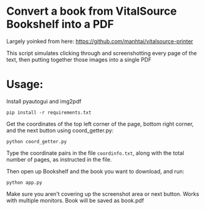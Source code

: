 # Convert a book from VitalSource Bookshelf into a PDF
Largely yoinked from here: https://github.com/manhtai/vitalsource-printer

This script simulates clicking through and screenshotting every page of the text, then putting together those images into a single PDF

# Usage:
Install pyautogui and img2pdf

`pip install -r requirements.txt`

Get the coordinates of the top left corner of the page, bottom right corner, and the next button using coord_getter.py:

`python coord_getter.py`

Type the coordinate pairs in the file `coordinfo.txt`, along with the total number of pages, as instructed in the file.

Then open up Bookshelf and the book you want to download, and run:

`python app.py`

Make sure you aren't covering up the screenshot area or next button. Works with multiple monitors. Book will be saved as book.pdf
